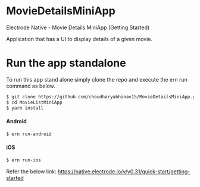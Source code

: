 # MovieDetailsMiniApp

Electrode Native - Movie Details MiniApp (Getting Started)

Application that has a UI to display details of a given movie.

# Run the app standalone
To run this app stand alone simply clone the repo and execute the ern run command as below.

```bash
$ git clone https://github.com/choudharyabhinav15/MovieDetailsMiniApp.git
$ cd MovieListMiniApp
$ yarn install
```

#### Android

```bash
$ ern run-android
```

#### iOS

```bash
$ ern run-ios
```

Refer the below link:
https://native.electrode.io/v/v0.31/quick-start/getting-started
